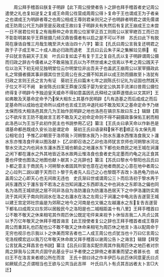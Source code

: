 <!-- { "loadSidebar": true } -->
　　周公拜手稽首曰朕复子明辟【此下周公授使者告卜之辞也拜手稽首者史记周公遣使之礼也复如逆复之复成王命周公徃营成周周公得卜复命于王也谓成王为子者亲之也谓成王为明辟者尊之也周公相成王尊则君亲则兄之子也明辟者明君之谓先儒谓成王防周公代王为辟至是反政成王故曰复子明辟夫有失然后有复武王崩成王立未尝一日不居君位何复之有哉蔡仲之命言周公位冡宰正百工则周公以冡宰緫百工而已岂不彰彰明甚矣乎王莽居摄几倾汉鼎皆儒者有以启之是不可以不辨　苏氏曰此下有脱简在康诰自惟三月哉生魄至洪大诰治四十八字】纂注【孔氏曰周公言我复还明君之政于子子成王年二十成人故必归政而退老　王氏曰云云朱子采之集解竝见蔡　程子曰犹言告嗣天子王矣　叶氏曰复如孟子有复于王之复自孔氏以复子明辟谓周公摄而归政之辞古今儒者从之不敢易独王氏以为不然世或未之信焉以予考之周公践天子位以治天下初无经见独明堂位云尔明堂位非出吾夫子也盖武王崩周公以冡宰摄政此礼之常摄者摄其事非摄其位世见周公在丧之摄不知其非以成王防而摄故至卜洛犹有归政之言则王氏之言为有证　葵初王氏曰篇末七年之説陈氏引记礼为证固也然践天子位又不可不阙　新安陈氏曰案王莽废汉孺子婴为安定公执其手流涕曰昔周公摄位终得复子明辟今予独迫皇天威命不得如意盖因孔氏释经之误莽遂借此以文其奸】王如弗敢及天基命定命予乃保大相东土其基作民明辟【凡有造基之而后成成之而后定基命所以成始也定命所以成终也言成王防冲退托如不敢及知天之基命定命予乃继太保而徃大相洛邑其庶几为王始作民明辟之地也洛邑在镐京东故曰东土】辑録【周公不欲斥言王防不能故言王若不敢及天之初命定命则不得不嗣摄政事保佑王躬而相此洛邑以为王当于此初作民主也书説参用乙记】纂注【王氏炎曰承天命以作新邑是谓基命都邑既成久安长治是谓定命　葵初王氏曰语录释保不若顺正与太保先周公相宅合】予惟乙卯朝至于洛师我卜河朔黎水我乃卜防水东瀍水西惟洛食我又卜瀍水东亦惟洛食伻来以图及献卜【乙卯即召诰之乙卯也洛师犹言京师也河朔黎水河北黎水交流之内也涧水东瀍水西王城也朝会之地瀍水东下都也处商民之地王城在涧瀍之闲下都在瀍水之外其地皆近洛水故两云惟洛食也食者史先定墨而灼龟之兆正食其墨也伻使也图洛之地图也献卜献其卜之兆辞也】纂注【苏氏曰黎水今黎阳也吕氏曰卜都之意主于商民先卜河朔黎水者固其所安也意在近地者商民之心意在地中者周公之心竝列二説以聼于天而已卜黎于先者先人后己之心也黎既不吉改卜洛邑龟乃协从盖周公之心即天心也无间故无违也　史氏渐曰世或谓周公三卜而后洛初于黎水再于涧东瀍西又于瀍东皆不若洛之吉岂知涧瀍之东西即洛之中也涧水之东即洛之偏也同名为洛而王城顽民之居不同非洛自为洛防瀍自为防瀍洛邑居天下之中伊洛瀍防实周流于其间天子南向则润水在洛之右瀍水在洛之左周公于涧瀍之中龟兆告吉遂营王城以建王宫定郊社宗庙是为郊鄏之地今之河南是也又循之左越瀍水之东复告吉遂营下都名曰成周又曰东郊以居殷民今之洛阳是也二城相距盖十有八里】王拜手稽首曰公不敢不敬天之休来相宅其作周匹休公既定宅伻来来视予卜休恒吉我二人共贞公其以予万亿年敬天之休拜手稽首诲言【此王授使者复公之辞也王拜手稽首者成王尊异周公而重其礼也匹配也公不敢不敬天之休命来相宅为周匹休之地言卜洛以配周命于无穷也视示也示我以卜之休美而常吉者也二人成王周公也贞犹当也十万曰亿言周公宅洛规模宏远以我万亿年敬天休命故又拜手稽首以谢周公告卜之诲言】辑録【拜受公言犹禹之拜昌言也书説】纂注【吕氏曰营洛实配宗周其作我周匹休之地匹者对宗周之辞我与公其共贞固守此基业乎以予者使之之辞倚之者甚重而望之者甚长也　或曰王不在洛言来者顺公所在而言　王氏十朋曰诗之作丰伊匹与此匹休同意夏氏曰贞如厥赋贞之贞谓相当也王欲与公共当此吉祥　叶氏曰凡卜有贞其吉凶者太卜言□大迁】
